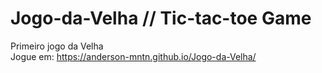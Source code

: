 # Jogo-da-Velha // Tic-tac-toe Game <br>
Primeiro jogo da Velha <br>
Jogue em: https://anderson-mntn.github.io/Jogo-da-Velha/ <br>
